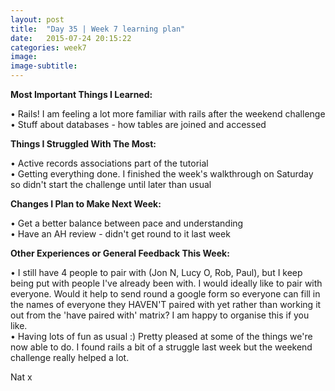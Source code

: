 ```yaml
---
layout: post
title:  "Day 35 | Week 7 learning plan"
date:   2015-07-24 20:15:22
categories: week7
image: 
image-subtitle: 
---
```



**Most Important Things I Learned:**

&bull; Rails! I am feeling a lot more familiar with rails after the weekend challenge<br>
&bull; Stuff about databases - how tables are joined and accessed

**Things I Struggled With The Most:**

&bull; Active records associations part of the tutorial<br>
&bull; Getting everything done. I finished the week's walkthrough on Saturday so didn't start the challenge until later than usual

**Changes I Plan to Make Next Week:**

&bull; Get a better balance between pace and understanding<br>
&bull; Have an AH review - didn't get round to it last week<br>

**Other Experiences or General Feedback This Week:**

&bull; I still have 4 people to pair with (Jon N, Lucy O, Rob, Paul), but I keep being put with people I've already been with. I would ideally like to pair with everyone. Would it help to send round a google form so everyone can fill in the names of everyone they HAVEN'T paired with yet rather than working it out from the 'have paired with' matrix? I am happy to organise this if you like.<br>
&bull; Having lots of fun as usual :) Pretty pleased at some of the things we're now able to do. I found rails a bit of a struggle last week but the weekend challenge really helped a lot.

Nat x
